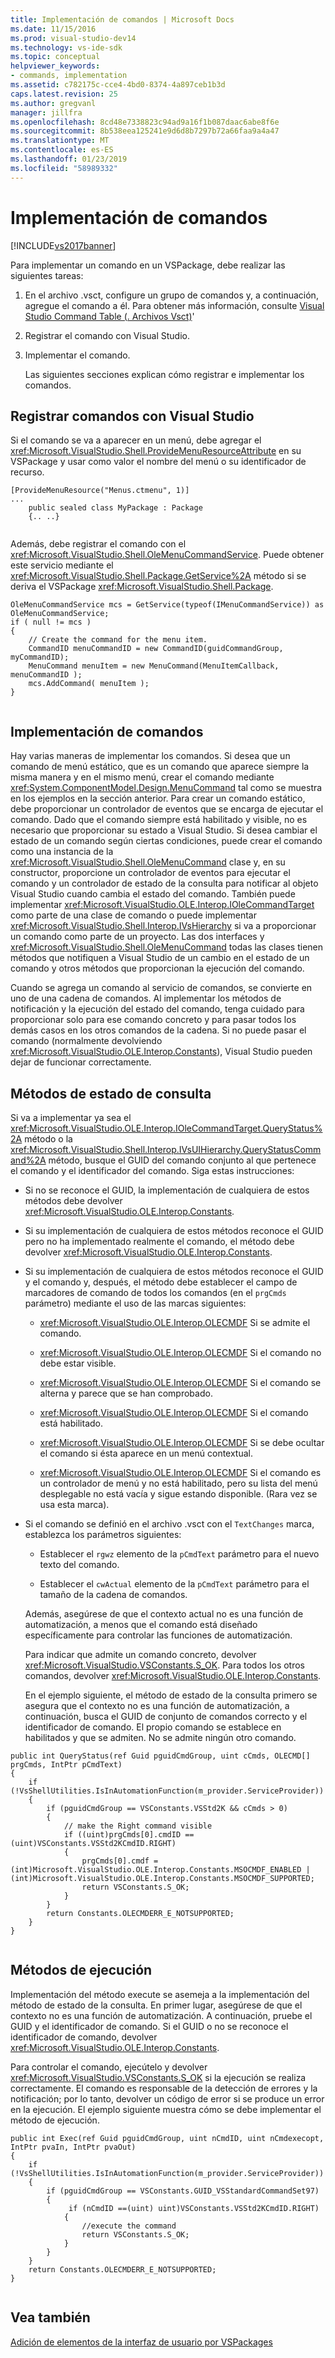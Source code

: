 ```yaml
---
title: Implementación de comandos | Microsoft Docs
ms.date: 11/15/2016
ms.prod: visual-studio-dev14
ms.technology: vs-ide-sdk
ms.topic: conceptual
helpviewer_keywords:
- commands, implementation
ms.assetid: c782175c-cce4-4bd0-8374-4a897ceb1b3d
caps.latest.revision: 25
ms.author: gregvanl
manager: jillfra
ms.openlocfilehash: 8cd48e7338823c94ad9a16f1b087daac6abe8f6e
ms.sourcegitcommit: 8b538eea125241e9d6d8b7297b72a66faa9a4a47
ms.translationtype: MT
ms.contentlocale: es-ES
ms.lasthandoff: 01/23/2019
ms.locfileid: "58989332"
---
```

# <a name="command-implementation"></a>Implementación de comandos
[!INCLUDE[vs2017banner](../../includes/vs2017banner.md)]

Para implementar un comando en un VSPackage, debe realizar las siguientes tareas:  
  
1. En el archivo .vsct, configure un grupo de comandos y, a continuación, agregue el comando a él. Para obtener más información, consulte [Visual Studio Command Table (. Archivos Vsct)](../../extensibility/internals/visual-studio-command-table-dot-vsct-files.md)'  
  
2. Registrar el comando con Visual Studio.  
  
3. Implementar el comando.  
  
   Las siguientes secciones explican cómo registrar e implementar los comandos.  
  
## <a name="registering-commands-with-visual-studio"></a>Registrar comandos con Visual Studio  
 Si el comando se va a aparecer en un menú, debe agregar el <xref:Microsoft.VisualStudio.Shell.ProvideMenuResourceAttribute> en su VSPackage y usar como valor el nombre del menú o su identificador de recurso.  
  
```  
[ProvideMenuResource("Menus.ctmenu", 1)]  
...  
    public sealed class MyPackage : Package  
    {.. ..}  
  
```  
  
 Además, debe registrar el comando con el <xref:Microsoft.VisualStudio.Shell.OleMenuCommandService>. Puede obtener este servicio mediante el <xref:Microsoft.VisualStudio.Shell.Package.GetService%2A> método si se deriva el VSPackage <xref:Microsoft.VisualStudio.Shell.Package>.  
  
```  
OleMenuCommandService mcs = GetService(typeof(IMenuCommandService)) as OleMenuCommandService;  
if ( null != mcs )  
{  
    // Create the command for the menu item.  
    CommandID menuCommandID = new CommandID(guidCommandGroup, myCommandID);  
    MenuCommand menuItem = new MenuCommand(MenuItemCallback, menuCommandID );  
    mcs.AddCommand( menuItem );  
}  
  
```  
  
## <a name="implementing-commands"></a>Implementación de comandos  
 Hay varias maneras de implementar los comandos. Si desea que un comando de menú estático, que es un comando que aparece siempre la misma manera y en el mismo menú, crear el comando mediante <xref:System.ComponentModel.Design.MenuCommand> tal como se muestra en los ejemplos en la sección anterior. Para crear un comando estático, debe proporcionar un controlador de eventos que se encarga de ejecutar el comando. Dado que el comando siempre está habilitado y visible, no es necesario que proporcionar su estado a Visual Studio. Si desea cambiar el estado de un comando según ciertas condiciones, puede crear el comando como una instancia de la <xref:Microsoft.VisualStudio.Shell.OleMenuCommand> clase y, en su constructor, proporcione un controlador de eventos para ejecutar el comando y un controlador de estado de la consulta para notificar al objeto Visual Studio cuando cambia el estado del comando. También puede implementar <xref:Microsoft.VisualStudio.OLE.Interop.IOleCommandTarget> como parte de una clase de comando o puede implementar <xref:Microsoft.VisualStudio.Shell.Interop.IVsHierarchy> si va a proporcionar un comando como parte de un proyecto. Las dos interfaces y <xref:Microsoft.VisualStudio.Shell.OleMenuCommand> todas las clases tienen métodos que notifiquen a Visual Studio de un cambio en el estado de un comando y otros métodos que proporcionan la ejecución del comando.  
  
 Cuando se agrega un comando al servicio de comandos, se convierte en uno de una cadena de comandos. Al implementar los métodos de notificación y la ejecución del estado del comando, tenga cuidado para proporcionar solo para ese comando concreto y para pasar todos los demás casos en los otros comandos de la cadena. Si no puede pasar el comando (normalmente devolviendo <xref:Microsoft.VisualStudio.OLE.Interop.Constants>), Visual Studio pueden dejar de funcionar correctamente.  
  
## <a name="query-status-methods"></a>Métodos de estado de consulta  
 Si va a implementar ya sea el <xref:Microsoft.VisualStudio.OLE.Interop.IOleCommandTarget.QueryStatus%2A> método o la <xref:Microsoft.VisualStudio.Shell.Interop.IVsUIHierarchy.QueryStatusCommand%2A> método, busque el GUID del comando conjunto al que pertenece el comando y el identificador del comando. Siga estas instrucciones:  
  
- Si no se reconoce el GUID, la implementación de cualquiera de estos métodos debe devolver <xref:Microsoft.VisualStudio.OLE.Interop.Constants>.  
  
- Si su implementación de cualquiera de estos métodos reconoce el GUID pero no ha implementado realmente el comando, el método debe devolver <xref:Microsoft.VisualStudio.OLE.Interop.Constants>.  
  
- Si su implementación de cualquiera de estos métodos reconoce el GUID y el comando y, después, el método debe establecer el campo de marcadores de comando de todos los comandos (en el `prgCmds` parámetro) mediante el uso de las marcas siguientes:  
  
  -   <xref:Microsoft.VisualStudio.OLE.Interop.OLECMDF> Si se admite el comando.  
  
  -   <xref:Microsoft.VisualStudio.OLE.Interop.OLECMDF> Si el comando no debe estar visible.  
  
  -   <xref:Microsoft.VisualStudio.OLE.Interop.OLECMDF> Si el comando se alterna y parece que se han comprobado.  
  
  -   <xref:Microsoft.VisualStudio.OLE.Interop.OLECMDF> Si el comando está habilitado.  
  
  -   <xref:Microsoft.VisualStudio.OLE.Interop.OLECMDF> Si se debe ocultar el comando si ésta aparece en un menú contextual.  
  
  -   <xref:Microsoft.VisualStudio.OLE.Interop.OLECMDF> Si el comando es un controlador de menú y no está habilitado, pero su lista del menú desplegable no está vacía y sigue estando disponible. (Rara vez se usa esta marca).  
  
- Si el comando se definió en el archivo .vsct con el `TextChanges` marca, establezca los parámetros siguientes:  
  
  -   Establecer el `rgwz` elemento de la `pCmdText` parámetro para el nuevo texto del comando.  
  
  -   Establecer el `cwActual` elemento de la `pCmdText` parámetro para el tamaño de la cadena de comandos.  
  
  Además, asegúrese de que el contexto actual no es una función de automatización, a menos que el comando está diseñado específicamente para controlar las funciones de automatización.  
  
  Para indicar que admite un comando concreto, devolver <xref:Microsoft.VisualStudio.VSConstants.S_OK>. Para todos los otros comandos, devolver <xref:Microsoft.VisualStudio.OLE.Interop.Constants>.  
  
  En el ejemplo siguiente, el método de estado de la consulta primero se asegura que el contexto no es una función de automatización, a continuación, busca el GUID de conjunto de comandos correcto y el identificador de comando. El propio comando se establece en habilitados y que se admiten. No se admite ningún otro comando.  
  
```  
public int QueryStatus(ref Guid pguidCmdGroup, uint cCmds, OLECMD[] prgCmds, IntPtr pCmdText)  
{  
    if (!VsShellUtilities.IsInAutomationFunction(m_provider.ServiceProvider))  
    {  
        if (pguidCmdGroup == VSConstants.VSStd2K && cCmds > 0)  
        {  
            // make the Right command visible   
            if ((uint)prgCmds[0].cmdID == (uint)VSConstants.VSStd2KCmdID.RIGHT)  
            {  
                prgCmds[0].cmdf = (int)Microsoft.VisualStudio.OLE.Interop.Constants.MSOCMDF_ENABLED | (int)Microsoft.VisualStudio.OLE.Interop.Constants.MSOCMDF_SUPPORTED;  
                return VSConstants.S_OK;  
            }  
        }  
        return Constants.OLECMDERR_E_NOTSUPPORTED;  
    }  
}  
  
```  
  
## <a name="execution-methods"></a>Métodos de ejecución  
 Implementación del método execute se asemeja a la implementación del método de estado de la consulta. En primer lugar, asegúrese de que el contexto no es una función de automatización. A continuación, pruebe el GUID y el identificador de comando. Si el GUID o no se reconoce el identificador de comando, devolver <xref:Microsoft.VisualStudio.OLE.Interop.Constants>.  
  
 Para controlar el comando, ejecútelo y devolver <xref:Microsoft.VisualStudio.VSConstants.S_OK> si la ejecución se realiza correctamente. El comando es responsable de la detección de errores y la notificación; por lo tanto, devolver un código de error si se produce un error en la ejecución. El ejemplo siguiente muestra cómo se debe implementar el método de ejecución.  
  
```  
public int Exec(ref Guid pguidCmdGroup, uint nCmdID, uint nCmdexecopt, IntPtr pvaIn, IntPtr pvaOut)  
{  
    if (!VsShellUtilities.IsInAutomationFunction(m_provider.ServiceProvider))  
    {  
        if (pguidCmdGroup == VSConstants.GUID_VSStandardCommandSet97)  
        {  
             if (nCmdID ==(uint) uint)VSConstants.VSStd2KCmdID.RIGHT)  
            {  
                //execute the command  
                return VSConstants.S_OK;  
            }  
        }  
    }  
    return Constants.OLECMDERR_E_NOTSUPPORTED;  
}  
  
```  
  
## <a name="see-also"></a>Vea también  
 [Adición de elementos de la interfaz de usuario por VSPackages](../../extensibility/internals/how-vspackages-add-user-interface-elements.md)
